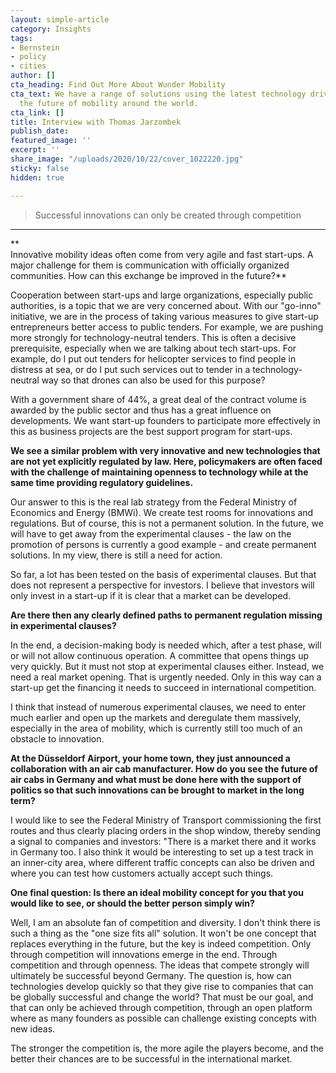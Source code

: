 ```yaml
---
layout: simple-article
category: Insights
tags:
- Bernstein
- policy
- cities
author: []
cta_heading: Find Out More About Wunder Mobility
cta_text: We have a range of solutions using the latest technology driving forward
  the future of mobility around the world.
cta_link: []
title: Interview with Thomas Jarzombek
publish_date: 
featured_image: ''
excerpt: ''
share_image: "/uploads/2020/10/22/cover_1022220.jpg"
sticky: false
hidden: true

---
```

> Successful innovations can only be created through competition

***

**  
Innovative mobility ideas often come from very agile and fast start-ups. A major challenge for them is communication with officially organized communities. How can this exchange be improved in the future?**

Cooperation between start-ups and large organizations, especially public authorities, is a topic that we are very concerned about. With our "go-inno" initiative, we are in the process of taking various measures to give start-up entrepreneurs better access to public tenders. For example, we are pushing more strongly for technology-neutral tenders. This is often a decisive prerequisite, especially when we are talking about tech start-ups. For example, do I put out tenders for helicopter services to find people in distress at sea, or do I put such services out to tender in a technology-neutral way so that drones can also be used for this purpose?

With a government share of 44%, a great deal of the contract volume is awarded by the public sector and thus has a great influence on developments. We want start-up founders to participate more effectively in this as business projects are the best support program for start-ups.

**We see a similar problem with very innovative and new technologies that are not yet explicitly regulated by law. Here, policymakers are often faced with the challenge of maintaining openness to technology while at the same time providing regulatory guidelines.**

Our answer to this is the real lab strategy from the Federal Ministry of Economics and Energy (BMWi). We create test rooms for innovations and regulations. But of course, this is not a permanent solution. In the future, we will have to get away from the experimental clauses - the law on the promotion of persons is currently a good example - and create permanent solutions. In my view, there is still a need for action.

So far, a lot has been tested on the basis of experimental clauses. But that does not represent a perspective for investors. I believe that investors will only invest in a start-up if it is clear that a market can be developed.

**Are there then any clearly defined paths to permanent regulation missing in experimental clauses?**

In the end, a decision-making body is needed which, after a test phase, will or will not allow continuous operation. A committee that opens things up very quickly. But it must not stop at experimental clauses either. Instead, we need a real market opening. That is urgently needed. Only in this way can a start-up get the financing it needs to succeed in international competition.

I think that instead of numerous experimental clauses, we need to enter much earlier and open up the markets and deregulate them massively, especially in the area of mobility, which is currently still too much of an obstacle to innovation.

**At the Düsseldorf Airport, your home town, they just announced a collaboration with an air cab manufacturer. How do you see the future of air cabs in Germany and what must be done here with the support of politics so that such innovations can be brought to market in the long term?**

I would like to see the Federal Ministry of Transport commissioning the first routes and thus clearly placing orders in the shop window, thereby sending a signal to companies and investors: "There is a market there and it works in Germany too. I also think it would be interesting to set up a test track in an inner-city area, where different traffic concepts can also be driven and where you can test how customers actually accept such things.

**One final question: Is there an ideal mobility concept for you that you would like to see, or should the better person simply win?**

Well, I am an absolute fan of competition and diversity. I don't think there is such a thing as the "one size fits all" solution. It won't be one concept that replaces everything in the future, but the key is indeed competition. Only through competition will innovations emerge in the end. Through competition and through openness. The ideas that compete strongly will ultimately be successful beyond Germany. The question is, how can technologies develop quickly so that they give rise to companies that can be globally successful and change the world? That must be our goal, and that can only be achieved through competition, through an open platform where as many founders as possible can challenge existing concepts with new ideas.

The stronger the competition is, the more agile the players become, and the better their chances are to be successful in the international market.